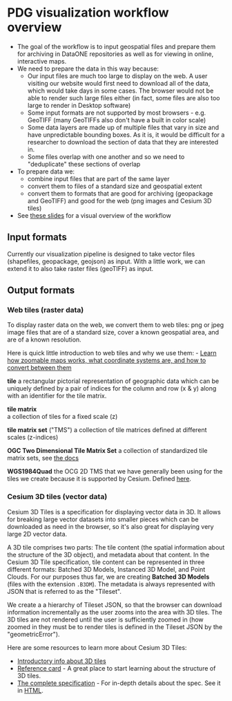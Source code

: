 # PDG visualization workflow overview

- The goal of the workflow is to input geospatial files and prepare them for archiving in DataONE repositories as well as for viewing in online, interactive maps.
- We need to prepare the data in this way because:
  - Our input files are much too large to display on the web. A user visiting our website would first need to download all of the data, which would take days in some cases. The browser would not be able to render such large files either (in fact, some files are also too large to render in Desktop software)
  - Some input formats are not supported by most browsers - e.g. GeoTIFF (many GeoTIFFs also don't have a built in color scale)
  - Some data layers are made up of multiple files that vary in size and have unpredictable bounding boxes. As it is, it would be difficult for a researcher to download the section of data that they are interested in.
  - Some files overlap with one another and so we need to "deduplicate" these sections of overlap
- To prepare data we:
  - combine input files that are part of the same layer
  - convert them to files of a standard size and geospatial extent
  - convert them to formats that are good for archiving (geopackage and GeoTIFF) and good for the web (png images and Cesium 3D tiles) 
- See [these slides](https://docs.google.com/presentation/d/13CSV7w8Ew7XoD0YrCcgGNvuh9DrLSsF-6fL16hJBWiE) for a visual overview of the workflow

## Input formats

Currently our visualization pipeline is designed to take vector files (shapefiles, geopackage, geojson) as input. With a little work, we can extend it to also take raster files (geoTIFF) as input.

## Output formats

### Web tiles (raster data)

To display raster data on the web, we convert them to web tiles: png or jpeg image files that are of a standard size, cover a known geospatial area, and are of a known resolution.

Here is quick little introduction to web tiles and why we use them: - [Learn how zoomable maps works, what coordinate systems are, and how to convert between them](https://www.maptiler.com/google-maps-coordinates-tile-bounds-projection/#3/-28.58/66.58)

**tile** 
a rectangular pictorial representation of geographic data which can be uniquely defined by a pair of indices for the column and row (x & y) along with an identifier for the tile matrix.

**tile matrix**  
a collection of tiles for a fixed scale (z)

**tile matrix set** ("TMS")
a collection of tile matrices defined at different scales (z-indices)

**OGC Two Dimensional Tile Matrix Set**
a collection of standardized tile matrix sets, see [the docs](https://docs.opengeospatial.org/is/17-083r2/17-083r2.html)

**WGS1984Quad**
the OCG 2D TMS that we have generally been using for the tiles we create because it is supported by Cesium. Defined [here](https://docs.ogc.org/is/17-083r2/17-083r2.html#65). 


### Cesium 3D tiles (vector data)

Cesium 3D Tiles is a specification for displaying vector data in 3D. It allows for breaking large vector datasets into smaller pieces which can be downloaded as need in the browser, so it's also great for displaying very large 2D vector data.

A 3D tile comprises two parts: The tile content (the spatial information about the structure of the 3D object), and metadata about that content. In the Cesium 3D Tile specification, tile content can be represented in three different formats: Batched 3D Models, Instanced 3D Model, and Point Clouds. For our purposes thus far, we are creating **Batched 3D Models** (files with the extension `.B3DM`). The metadata is always represented with JSON that is referred to as the "Tileset".

We create a a hierarchy of Tileset JSON, so that the browser can download information incrementally as the user zooms into the area with 3D tiles. The 3D tiles are not rendered until the user is sufficiently zoomed in (how zoomed in they must be to render tiles is defined in the Tileset JSON by the "geometricError").

Here are some resources to learn more about Cesium 3D Tiles:

- [Introductory info about 3D tiles](https://cesium.com/why-cesium/3d-tiles/)
- [Reference card](https://github.com/CesiumGS/3d-tiles/blob/main/3d-tiles-reference-card.pdf) - A great place to start learning about the structure of 3D tiles. 
- [The complete specification](https://github.com/CesiumGS/3d-tiles) - For in-depth details about the spec. See it in [HTML](https://docs.opengeospatial.org/cs/18-053r2/18-053r2.html).